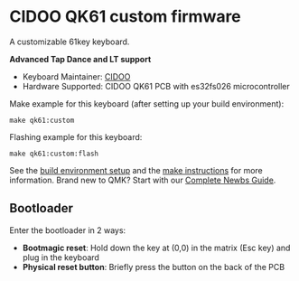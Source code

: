 # CIDOO QK61 custom firmware

A customizable 61key keyboard.

__Advanced Tap Dance and LT support__

* Keyboard Maintainer: [CIDOO](https://github.com/CIDOOKeyboard)
* Hardware Supported: CIDOO QK61 PCB with es32fs026 microcontroller

Make example for this keyboard (after setting up your build environment):

    make qk61:custom

Flashing example for this keyboard:

    make qk61:custom:flash

See the [build environment setup](https://docs.qmk.fm/#/getting_started_build_tools) and the [make instructions](https://docs.qmk.fm/#/getting_started_make_guide) for more information. Brand new to QMK? Start with our [Complete Newbs Guide](https://docs.qmk.fm/#/newbs).

## Bootloader

Enter the bootloader in 2 ways:

* **Bootmagic reset**: Hold down the key at (0,0) in the matrix (Esc key) and plug in the keyboard
* **Physical reset button**: Briefly press the button on the back of the PCB

